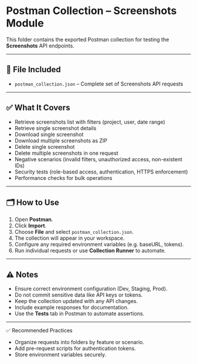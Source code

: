 # Postman Collection – Screenshots Module

This folder contains the exported Postman collection for testing the **Screenshots** API endpoints.

---

## 📌 File Included
- `postman_collection.json` – Complete set of Screenshots API requests

---

## ✅ What It Covers
- Retrieve screenshots list with filters (project, user, date range)
- Retrieve single screenshot details
- Download single screenshot
- Download multiple screenshots as ZIP
- Delete single screenshot
- Delete multiple screenshots in one request
- Negative scenarios (invalid filters, unauthorized access, non-existent IDs)
- Security tests (role-based access, authentication, HTTPS enforcement)
- Performance checks for bulk operations

---

## 🗂️ How to Use
1. Open **Postman**.
2. Click **Import**.
3. Choose **File** and select `postman_collection.json`.
4. The collection will appear in your workspace.
5. Configure any required environment variables (e.g. baseURL, tokens).
6. Run individual requests or use **Collection Runner** to automate.

---

## ⚠️ Notes
- Ensure correct environment configuration (Dev, Staging, Prod).
- Do not commit sensitive data like API keys or tokens.
- Keep the collection updated with any API changes.
- Include example responses for documentation.
- Use the **Tests** tab in Postman to automate assertions.

---

✅ Recommended Practices
- Organize requests into folders by feature or scenario.
- Add pre-request scripts for authentication tokens.
- Store environment variables securely.